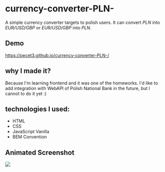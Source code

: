 # currency-converter-PLN-
A simple currency converter targets to polish users.
It can convert *PLN* into *EUR/USD/GBP* or *EUR/USD/GBP* into *PLN*.
## Demo
https://pecet3.github.io/currency-converter-PLN-/
## why I made it?
Because I'm learning frontend and it was one of the homeworks.
I'd like to add integration with WebAPI of Polish National Bank in the future, but I cannot to do it yet :)
## technologies I used:
- HTML
- CSS
- JavaScript Vanilla
- BEM Convention
## Animated Screenshot
![](images/readme.gif)
